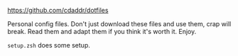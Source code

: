 https://github.com/cdaddr/dotfiles

Personal config files.  Don't just download these files and use them, crap will
break.  Read them and adapt them if you think it's worth it.  Enjoy.

`setup.zsh` does some setup.
